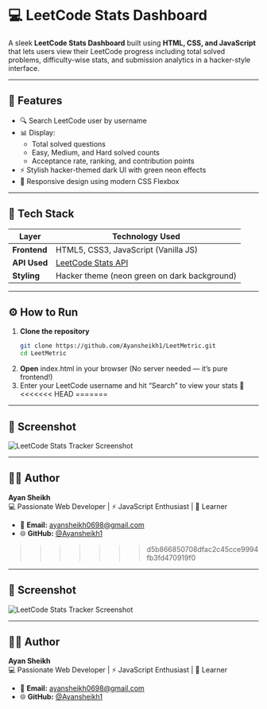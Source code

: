 # 💻 LeetCode Stats Dashboard

A sleek **LeetCode Stats Dashboard** built using **HTML, CSS, and JavaScript** that lets users view their LeetCode progress including total solved problems, difficulty-wise stats, and submission analytics in a hacker-style interface.

---

## 🚀 Features

- 🔍 Search LeetCode user by username  
- 📊 Display:
  - Total solved questions
  - Easy, Medium, and Hard solved counts
  - Acceptance rate, ranking, and contribution points
- ⚡ Stylish hacker-themed dark UI with green neon effects  
- 🎯 Responsive design using modern CSS Flexbox  

---

## 🧠 Tech Stack

| Layer | Technology Used |
|-------|------------------|
| **Frontend** | HTML5, CSS3, JavaScript (Vanilla JS) |
| **API Used** | [LeetCode Stats API](https://leetcode-stats-api.herokuapp.com/) 
| **Styling** | Hacker theme (neon green on dark background) |

---

## ⚙️ How to Run

1. **Clone the repository**
   ```bash
   git clone https://github.com/Ayansheikh1/LeetMetric.git
   cd LeetMetric
2. **Open** index.html in your browser
(No server needed — it’s pure frontend!)
3. Enter your LeetCode username and hit “Search” to view your stats 🎯
<<<<<<< HEAD
=======

---

## 🧩 Screenshot  

![LeetCode Stats Tracker Screenshot](./screenshot.png)

---

## 👨‍💻 Author  

**Ayan Sheikh**  
💻 Passionate Web Developer | ⚡ JavaScript Enthusiast | 💚 Learner  

- 📧 **Email:** [ayansheikh0698@gmail.com](mailto:ayansheikh0698@gmail.com)  
- 🌐 **GitHub:** [@Ayansheikh1](https://github.com/Ayansheikh1)
>>>>>>> d5b866850708dfac2c45cce9994fb3fd470919f0

---

## 🧩 Screenshot  

![LeetCode Stats Tracker Screenshot](./screenshot.png)

---

## 👨‍💻 Author  

**Ayan Sheikh**  
💻 Passionate Web Developer | ⚡ JavaScript Enthusiast | 💚 Learner  

- 📧 **Email:** [ayansheikh0698@gmail.com](mailto:ayansheikh0698@gmail.com)  
- 🌐 **GitHub:** [@Ayansheikh1](https://github.com/Ayansheikh1)